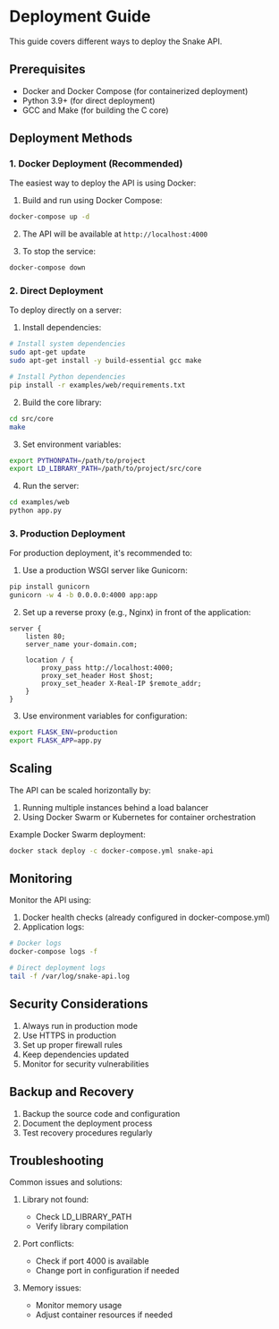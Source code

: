 # Deployment Guide

This guide covers different ways to deploy the Snake API.

## Prerequisites

- Docker and Docker Compose (for containerized deployment)
- Python 3.9+ (for direct deployment)
- GCC and Make (for building the C core)

## Deployment Methods

### 1. Docker Deployment (Recommended)

The easiest way to deploy the API is using Docker:

1. Build and run using Docker Compose:
```bash
docker-compose up -d
```

2. The API will be available at `http://localhost:4000`

3. To stop the service:
```bash
docker-compose down
```

### 2. Direct Deployment

To deploy directly on a server:

1. Install dependencies:
```bash
# Install system dependencies
sudo apt-get update
sudo apt-get install -y build-essential gcc make

# Install Python dependencies
pip install -r examples/web/requirements.txt
```

2. Build the core library:
```bash
cd src/core
make
```

3. Set environment variables:
```bash
export PYTHONPATH=/path/to/project
export LD_LIBRARY_PATH=/path/to/project/src/core
```

4. Run the server:
```bash
cd examples/web
python app.py
```

### 3. Production Deployment

For production deployment, it's recommended to:

1. Use a production WSGI server like Gunicorn:
```bash
pip install gunicorn
gunicorn -w 4 -b 0.0.0.0:4000 app:app
```

2. Set up a reverse proxy (e.g., Nginx) in front of the application:
```nginx
server {
    listen 80;
    server_name your-domain.com;

    location / {
        proxy_pass http://localhost:4000;
        proxy_set_header Host $host;
        proxy_set_header X-Real-IP $remote_addr;
    }
}
```

3. Use environment variables for configuration:
```bash
export FLASK_ENV=production
export FLASK_APP=app.py
```

## Scaling

The API can be scaled horizontally by:

1. Running multiple instances behind a load balancer
2. Using Docker Swarm or Kubernetes for container orchestration

Example Docker Swarm deployment:
```bash
docker stack deploy -c docker-compose.yml snake-api
```

## Monitoring

Monitor the API using:

1. Docker health checks (already configured in docker-compose.yml)
2. Application logs:
```bash
# Docker logs
docker-compose logs -f

# Direct deployment logs
tail -f /var/log/snake-api.log
```

## Security Considerations

1. Always run in production mode
2. Use HTTPS in production
3. Set up proper firewall rules
4. Keep dependencies updated
5. Monitor for security vulnerabilities

## Backup and Recovery

1. Backup the source code and configuration
2. Document the deployment process
3. Test recovery procedures regularly

## Troubleshooting

Common issues and solutions:

1. Library not found:
   - Check LD_LIBRARY_PATH
   - Verify library compilation

2. Port conflicts:
   - Check if port 4000 is available
   - Change port in configuration if needed

3. Memory issues:
   - Monitor memory usage
   - Adjust container resources if needed 